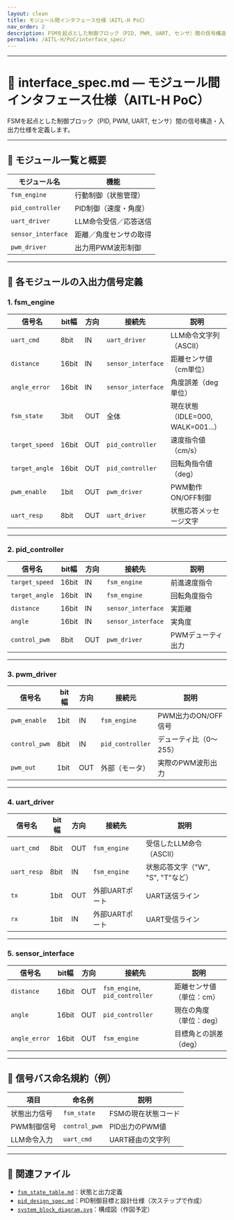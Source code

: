 ```yaml
---
layout: clean
title: モジュール間インタフェース仕様（AITL-H PoC）
nav_order: 2
description: FSMを起点とした制御ブロック（PID, PWM, UART, センサ）間の信号構造・入出力仕様
permalink: /AITL-H/PoC/interface_spec/
---
```


---

# 🔌 interface_spec.md — モジュール間インタフェース仕様（AITL-H PoC）

FSMを起点とした制御ブロック（PID, PWM, UART, センサ）間の信号構造・入出力仕様を定義します。

---

## 📂 モジュール一覧と概要

| モジュール名   | 機能                             |
|----------------|----------------------------------|
| `fsm_engine`   | 行動制御（状態管理）            |
| `pid_controller` | PID制御（速度・角度）           |
| `uart_driver`  | LLM命令受信／応答送信            |
| `sensor_interface` | 距離／角度センサの取得         |
| `pwm_driver`   | 出力用PWM波形制御                |

---

## 🔁 各モジュールの入出力信号定義

### 1. fsm_engine

| 信号名        | bit幅 | 方向 | 接続先         | 説明                        |
|---------------|--------|------|----------------|-----------------------------|
| `uart_cmd`    | 8bit  | IN   | `uart_driver`  | LLM命令文字列（ASCII）     |
| `distance`    | 16bit | IN   | `sensor_interface` | 距離センサ値（cm単位）     |
| `angle_error` | 16bit | IN   | `sensor_interface` | 角度誤差（deg単位）        |
| `fsm_state`   | 3bit  | OUT  | 全体           | 現在状態（IDLE=000, WALK=001...） |
| `target_speed`| 16bit | OUT  | `pid_controller` | 速度指令値（cm/s）         |
| `target_angle`| 16bit | OUT  | `pid_controller` | 回転角指令値（deg）        |
| `pwm_enable`  | 1bit  | OUT  | `pwm_driver`   | PWM動作ON/OFF制御          |
| `uart_resp`   | 8bit  | OUT  | `uart_driver`  | 状態応答メッセージ文字     |

---

### 2. pid_controller

| 信号名        | bit幅 | 方向 | 接続先         | 説明                        |
|---------------|--------|------|----------------|-----------------------------|
| `target_speed`| 16bit | IN   | `fsm_engine`   | 前進速度指令                |
| `target_angle`| 16bit | IN   | `fsm_engine`   | 回転角度指令                |
| `distance`    | 16bit | IN   | `sensor_interface` | 実距離                      |
| `angle`       | 16bit | IN   | `sensor_interface` | 実角度                      |
| `control_pwm` | 8bit  | OUT  | `pwm_driver`   | PWMデューティ出力           |

---

### 3. pwm_driver

| 信号名        | bit幅 | 方向 | 接続元           | 説明                      |
|---------------|--------|------|------------------|---------------------------|
| `pwm_enable`  | 1bit   | IN   | `fsm_engine`     | PWM出力のON/OFF信号      |
| `control_pwm` | 8bit   | IN   | `pid_controller` | デューティ比（0〜255）   |
| `pwm_out`     | 1bit   | OUT  | 外部（モータ）    | 実際のPWM波形出力        |

---

### 4. uart_driver

| 信号名     | bit幅 | 方向 | 接続先        | 説明                              |
|------------|--------|------|---------------|-----------------------------------|
| `uart_cmd` | 8bit  | OUT  | `fsm_engine`  | 受信したLLM命令（ASCII）         |
| `uart_resp`| 8bit  | IN   | `fsm_engine`  | 状態応答文字（"W", "S", "T"など） |
| `tx`       | 1bit  | OUT  | 外部UARTポート | UART送信ライン                    |
| `rx`       | 1bit  | IN   | 外部UARTポート | UART受信ライン                    |

---

### 5. sensor_interface

| 信号名        | bit幅 | 方向 | 接続先             | 説明                         |
|---------------|--------|------|--------------------|------------------------------|
| `distance`    | 16bit | OUT  | `fsm_engine`, `pid_controller` | 距離センサ値（単位：cm）     |
| `angle`       | 16bit | OUT  | `pid_controller`   | 現在の角度（単位：deg）       |
| `angle_error` | 16bit | OUT  | `fsm_engine`       | 目標角との誤差（deg）         |

---

## 📘 信号バス命名規約（例）

| 項目 | 命名例         | 説明               |
|------|----------------|--------------------|
| 状態出力信号 | `fsm_state`     | FSMの現在状態コード |
| PWM制御信号 | `control_pwm`  | PID出力のPWM値      |
| LLM命令入力 | `uart_cmd`     | UART経由の文字列    |

---

## 🔗 関連ファイル

- [`fsm_state_table.md`](./fsm_state_table.md)：状態と出力定義
- [`pid_design_spec.md`](./pid_design_spec.md)：PID制御目標と設計仕様（次ステップで作成）
- [`system_block_diagram.svg`](./system_block_diagram.svg)：構成図（作図予定）
